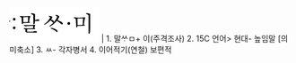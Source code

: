 
![](2023-08-13-21-54-49.png)		| 1. 말ᄊᆞㅁ+ 이(주격조사) 2. 15C 언어> 현대- 높임말 [의미축소] 3. ㅆ- 각자병서 4. 이어적기(연철) 보편적